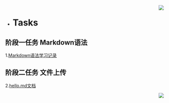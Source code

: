 <img align="right" src="https://github-readme-stats.vercel.app/api?username=onevcat&show_icons=true&icon_color=CE1D2D&text_color=718096&bg_color=ffffff&hide_title=true" /> 
  
+ #  **Tasks**
## 阶段一任务  Markdown语法
1.[Markdown语法学习记录](https://github.com/Rainywhisper/Tasks/blob/73ef480b37fd9443440d6762cbb694e651cd1381/Markdown%E8%AF%AD%E6%B3%95%E5%AD%A6%E4%B9%A0.md)
## 阶段二任务  文件上传 
2.[hello.md文档](https://github.com/Rainywhisper/Tasks/blob/d28d74f447558fa3eaccd145b8defdb823b51229/hello.md)

<a href="https://github.com/Tasks">
  <img align="right" src="https://x0.ifengimg.com/res/2022/CE2883F0A0D11D9DD2EBED25AA3D3F52E5926615_size801_w527_h794.png"/)
</a>
